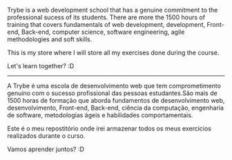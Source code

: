 Trybe is a web development school that has a genuine commitment to the professional sucess of its students. There are more the 1500 hours of training that covers fundamentals of web development, development, Front-end, Back-end, computer science, software engineering, agile methodologies and soft skills.

This is my store where I will store all my exercises done during the course. 

Let's learn together? :D



***


A Trybe é uma escola de desenvolvimento web que tem comprometimento genuíno com o sucesso profissional das pessoas estudantes.São mais de 1500 horas de formação que aborda fundamentos de desenvolvimento web, desenvolvimento, Front-end, Back-end, ciência da computação, engenharia de software, metodologias ágeis e habilidades comportamentais.

Este é o meu repostitório onde irei armazenar todos os meus exercicios realizados durante o curso.

Vamos aprender juntos? :D

